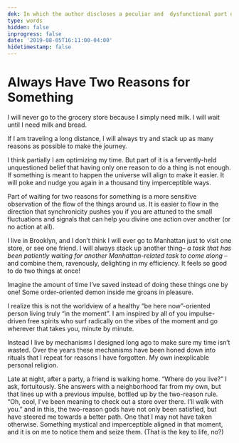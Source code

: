 ```yaml
---
dek: In which the author discloses a peculiar and  dysfunctional part of his mind.
type: words
hidden: false
inprogress: false
date: '2019-08-05T16:11:00-04:00'
hidetimestamp: false
---
```


# Always Have Two Reasons for Something

I will never go to the grocery store because I simply need milk. I will wait until I need milk and bread. 

If I am traveling a long distance, I will always try and stack up as many reasons as possible to make the journey.

I think partially I am optimizing my time. But part of it is a fervently-held unquestioned belief that having only one reason to do a thing is not enough. If something is meant to happen the universe will align to make it easier. It will poke and nudge you again in a thousand tiny imperceptible ways.

Part of waiting for two reasons for something is a more sensitive observation of the flow of the things around us. It is easier to flow in the direction that synchronicity pushes you if you are attuned to the small fluctuations and signals that can help you divine one action over another (or no action at all). 

I live in Brooklyn, and I don’t think I will ever go to Manhattan just to visit one store, or see one friend. I will always stack up another thing– *a task that has been patiently waiting for another Manhattan-related task to come along* –and combine them, ravenously, delighting in my efficiency. It feels so good to do two things at once! 

Imagine the amount of time I’ve saved instead of doing these things one by one! Some order-oriented demon inside me groans in pleasure. 

I realize this is not the worldview of a healthy “be here now”-oriented person living truly “in the moment”. I am inspired by all of you impulse-driven free spirits who surf radically on the vibes of the moment and go wherever that takes you, minute by minute. 

Instead I live by mechanisms I designed long ago to make sure my time isn’t wasted. Over the years these mechanisms have been honed down into rituals that I repeat for reasons I have forgotten. My own inexplicable personal religion. 

Late at night, after a party, a friend is walking home. “Where do you live?” I ask, fortuitously. She answers with a neighborhood far from my own, but that lines up with a previous impulse, bottled up by the two-reason rule. “Oh, cool, I’ve been meaning to check out a store over there. I’ll walk with you.” and in this, the two-reason gods have not only been satisfied, but have steered me towards a better path. One that I may not have taken otherwise. Something mystical and imperceptible aligned in that moment, and it is on me to notice them and seize them. (That is the key to life, no?)




